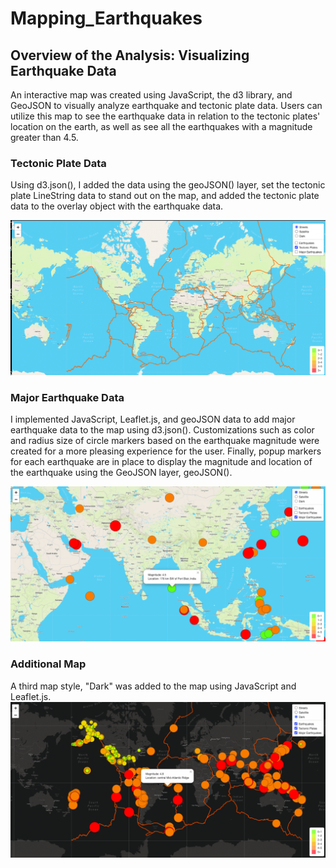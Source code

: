 # Mapping_Earthquakes

## Overview of the Analysis: Visualizing Earthquake Data

An interactive map was created using JavaScript, the d3 library, and GeoJSON to visually analyze earthquake and tectonic plate data. Users can utilize this map to see the earthquake data in relation to the tectonic plates' location on the earth, as well as see all the earthquakes with a magnitude greater than 4.5.

### Tectonic Plate Data
Using d3.json(), I added the data using the geoJSON() layer, set the tectonic plate LineString data to stand out on the map, and added the tectonic plate data to the overlay object with the earthquake data.

![Tectonic Plate Data](https://github.com/jstearns1988/Mapping_Earthquakes/blob/main/resources/tectonic%20plate%20map.png?raw=true)

### Major Earthquake Data
I implemented JavaScript, Leaflet.js, and geoJSON data to add major earthquake data to the map using d3.json(). Customizations such as color and radius size of circle markers based on the earthquake magnitude were created for a more pleasing experience for the user. Finally, popup markers for each earthquake are in place to display the magnitude and location of the earthquake using the GeoJSON layer, geoJSON().

![Major Earthquake Data](https://github.com/jstearns1988/Mapping_Earthquakes/blob/main/resources/major%20earthquake%20data.png?raw=true)

### Additional Map
A third map style, "Dark" was added to the map using JavaScript and Leaflet.js.
![Additional Map](https://github.com/jstearns1988/Mapping_Earthquakes/blob/main/resources/dark%20map.png?raw=true)
